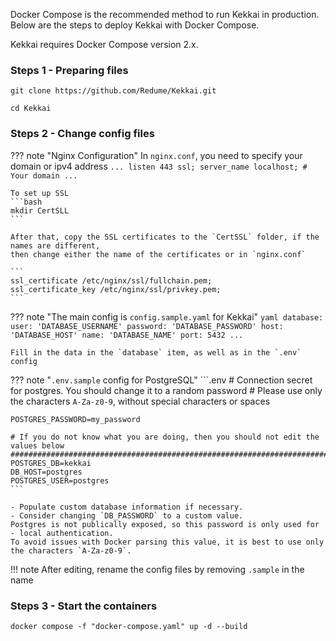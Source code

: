 Docker Compose is the recommended method to run Kekkai in production. 
Below are the steps to deploy Kekkai with Docker Compose.

Kekkai requires Docker Compose version 2.x.

### Steps 1 - Preparing files
```shell
git clone https://github.com/Redume/Kekkai.git
```

```shell
cd Kekkai
```


### Steps 2 - Change config files
??? note "Nginx Configuration"
    In `nginx.conf`, you need to specify your domain or ipv4 address
    ```
    ...
        listen 443 ssl;
        server_name localhost; # Your domain
    ...
    ```

    To set up SSL
    ```bash
    mkdir CertSLL
    ```

    After that, copy the SSL certificates to the `CertSSL` folder, if the names are different, 
    then change either the name of the certificates or in `nginx.conf`

    ```
    ssl_certificate /etc/nginx/ssl/fullchain.pem;
    ssl_certificate_key /etc/nginx/ssl/privkey.pem;
    ```

??? note "The main config is `config.sample.yaml` for Kekkai"
    ```yaml
    database: 
        user: 'DATABASE_USERNAME'
        password: 'DATABASE_PASSWORD'
        host: 'DATABASE_HOST'
        name: 'DATABASE_NAME'
        port: 5432
    ...
    ```

    Fill in the data in the `database` item, as well as in the `.env` config


??? note "`.env.sample` config for PostgreSQL"
    ```.env
    # Connection secret for postgres. You should change it to a random password
    # Please use only the characters `A-Za-z0-9`, without special characters or spaces

    POSTGRES_PASSWORD=my_password

    # If you do not know what you are doing, then you should not edit the values below
    ###################################################################################
    POSTGRES_DB=kekkai
    DB_HOST=postgres
    POSTGRES_USER=postgres
    ```

    - Populate custom database information if necessary.
    - Consider changing `DB_PASSWORD` to a custom value. 
    Postgres is not publically exposed, so this password is only used for - local authentication. 
    To avoid issues with Docker parsing this value, it is best to use only the characters `A-Za-z0-9`.

!!! note 
    After editing, rename the config files by removing `.sample` in the name


### Steps 3 - Start the containers
```shell title='Start the containers using docker compose command'
docker compose -f "docker-compose.yaml" up -d --build
```